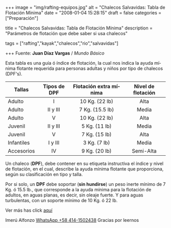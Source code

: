 +++
image = "img/rafting-equipos.jpg" 
alt = "Chalecos Salvavidas: Tabla de Flotación Mí­nima" 
date = "2008-01-04 15:28:15" 
draft = false 
categories = ["Preparación"] 

title = "Chalecos Salvavidas: Tabla de Flotación Mínima" 
description = "Parámetros de flotación que debe saber si usa chalecos" 

tags = ["rafting","kayak","chalecos","rio","salvavidas"] 

+++
Fuente: **Juan Dí­az Vargas** / *Mundo Básico* 

Esta tabla es una guí­a ó í­ndice de flotación, la cual nos indica la ayuda mí­nima flotante requerida para personas adultas y niños por tipo de chalecos (DPF's). 

|**Tallas** | **Tipos de DPF** | **Flotación extra mí­nima** | **Nivel de flotación** | 
|------ |:------:|:------:|:------:| 
|Adulto | I | 10 Kg. (22 lb) | Alta | 
|Adulto | II y III |  7 Kg. (15.5 lb) | Media | 
|Adulto | V |   10 Kg. (22 lb) | Alta | 
|Juvenil | II  y  III | 5 Kg. (11 lb) | Media| 
|Juvenil | V | 7 Kg. (15 lb) | Alta | 
|Infantiles | I  y  III | 3 Kg. (7 lb) | Media| 
|Accesorios | IV | 9 Kg. (20 lb) | Semi-Alta| 

Un chaleco (**DPF**), debe contener en su etiqueta instructiva el í­ndice y nivel de flotación, en el cual, describe la ayuda mí­nima flotante que proporciona, según su clasificación en tipo y talla.

Por si solo, un **DPF** debe soportar (**sin hundirse**) un peso inerte mí­nimo de 7 Kg. ó 15.5 lb., que corresponde a la ayuda mí­nima para la flotación de adultos, en aguas planas, es decir, sin oleaje fuerte. Y para aguas turbulentas, con un soporte mí­nimo de 10 Kg. ó 22 lb.

Ver más has click [aquí](/post/el-abc-de-los-chalecos-salvavidas/)

Imerú Alfonzo [WhatsApp +58 414-1502438](https://wa.me/584141502438)
Gracias por leernos
